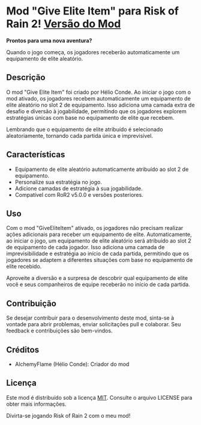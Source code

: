 # Mod "Give Elite Item" para Risk of Rain 2!  [Versão do Mod](https://img.shields.io/badge/Versão-1.0.0-brightgreen)


**Prontos para uma nova aventura?**

Quando o jogo começa, os jogadores receberão automaticamente um equipamento de elite aleatório.


## Descrição

O mod "Give Elite Item" foi criado por Hélio Conde. Ao iniciar o jogo com o mod ativado, os jogadores recebem automaticamente um equipamento de elite aleatório no slot 2 de equipamento. Isso adiciona uma camada extra de desafio e diversão à jogabilidade, permitindo que os jogadores explorem estratégias únicas com base no equipamento de elite que recebem.

Lembrando que o equipamento de elite atribuído é selecionado aleatoriamente, tornando cada partida única e imprevisível.

## Características

- Equipamento de elite aleatório automaticamente atribuído ao slot 2 de equipamento.
- Personalize sua estratégia no jogo.
- Adicione camadas de estratégia à sua jogabilidade.
- Compatível com RoR2 v5.0.0 e versões posteriores.

## Uso

Com o mod "GiveEliteItem" ativado, os jogadores não precisam realizar ações adicionais para receber um equipamento de elite. Automaticamente, ao iniciar o jogo, um equipamento de elite aleatório será atribuído ao slot 2 de equipamento de cada jogador. Isso adiciona uma camada de imprevisibilidade e estratégia ao início de cada partida, permitindo que os jogadores se adaptem a diferentes situações com base no equipamento de elite recebido.

Aproveite a diversão e a surpresa de descobrir qual equipamento de elite você e seus companheiros de equipe receberão no início de cada partida.

## Contribuição

Se desejar contribuir para o desenvolvimento deste mod, sinta-se à vontade para abrir problemas, enviar solicitações pull e colaborar. Seu feedback e contribuições são bem-vindos.

## Créditos

- AlchemyFlame (Hélio Conde): Criador do mod

## Licença

Este mod é distribuído sob a licença [MIT](LICENSE). Consulte o arquivo LICENSE para obter mais informações.

Divirta-se jogando Risk of Rain 2 com o meu mod!
